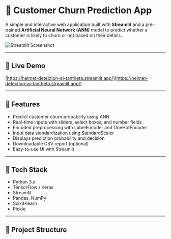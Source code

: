 # 🧠 Customer Churn Prediction App

A simple and interactive web application built with **Streamlit** and a pre-trained **Artificial Neural Network (ANN)** model to predict whether a customer is likely to churn or not based on their details.

![Streamlit Screenshot](https://user-images.githubusercontent.com/your-screenshot-placeholder.png) <!-- Optional: Add your own screenshot here -->


---

## 🚀 Live Demo
[https://helmet-detection-ai-tantheta.streamlit.app/](https://helmet-detection-ai-tantheta.streamlit.app/)

---

## 🚀 Features

- Predict customer churn probability using ANN
- Real-time inputs with sliders, select boxes, and number fields
- Encoded preprocessing with LabelEncoder and OneHotEncoder
- Input data standardization using StandardScaler
- Displays prediction probability and decision
- Downloadable CSV report (optional)
- Easy-to-use UI with Streamlit

---

## 🧰 Tech Stack

- Python 3.x
- TensorFlow / Keras
- Streamlit
- Pandas, NumPy
- Scikit-learn
- Pickle

---

## 📁 Project Structure

